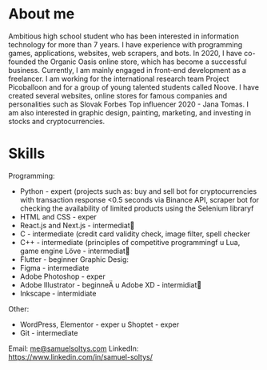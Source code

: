 # About me
Ambitious high school student who has been interested in information technology for more than 7 years. I
have experience with programming games, applications, websites, web scrapers, and bots. In 2020, I have co-founded the Organic Oasis online store, which has become a successful business. Currently, I am mainly engaged in front-end development as a freelancer. I am working for the international research team Project Picoballoon and for a group of young talented students called Noove. I have created several websites, online stores for famous companies and personalities such as Slovak Forbes Top influencer 2020 - Jana Tomas. I am also interested in graphic design, painting, marketing, and investing in stocks and cryptocurrencies.


# Skills 
Programming:
- Python - expert (projects such as: buy and sell bot for cryptocurrencies with transaction response <0.5 seconds via Binance API, scraper bot for checking the availability of limited products using the Selenium libraryf
- HTML and CSS - exper
- React.js and Next.js - intermediat􏰁
- C - intermediate (credit card validity check, image filter, spell
checker
- C++ - intermediate (principles of competitive programmingf u Lua, game engine Löve - intermediat􏰁
- Flutter - beginner
Graphic Desig:
- Figma - intermediate
- Adobe Photoshop - exper
- Adobe Illustrator - beginneÄ u Adobe XD - intermidiat􏰁
- Inkscape - intermidiate


Other:
- WordPress, Elementor - exper u Shoptet - exper
- Git - intermediate

Email: [me@samuelsoltys.com](mailto:me@samuelsoltys.com)
LinkedIn: https://www.linkedin.com/in/samuel-soltys/
